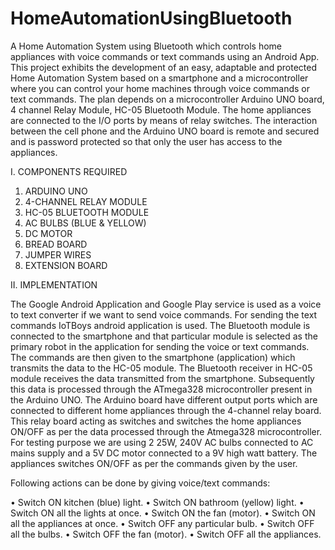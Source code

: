 # HomeAutomationUsingBluetooth
A Home Automation System using Bluetooth which controls home appliances with voice commands or text commands using an Android App.
This project exhibits the development of an easy, adaptable and protected Home Automation System based on a smartphone and a microcontroller where you can control your home machines through voice commands or text commands. The plan depends on a microcontroller Arduino UNO board, 4 channel Relay Module, HC-05 Bluetooth Module. The home appliances are connected to the I/O ports by means of relay switches. The interaction between the cell phone and the Arduino UNO board is remote and secured and is password protected so that only the user has access to the appliances.


I. COMPONENTS REQUIRED
1.	ARDUINO UNO
2.	4-CHANNEL RELAY MODULE
3.	HC-05 BLUETOOTH MODULE
4.	AC BULBS (BLUE & YELLOW)
5.	DC MOTOR
6.	BREAD BOARD
7.	JUMPER WIRES
8.	EXTENSION BOARD

II.	IMPLEMENTATION

The Google Android Application and Google Play service is used as a voice to text converter if we want to send voice commands. For sending the text commands IoTBoys android application is used. The Bluetooth module is connected to the smartphone and that particular module is selected as the primary robot in the application for sending the voice or text commands. The commands are then given to the smartphone (application) which transmits the data to the HC-05 module.
The Bluetooth receiver in HC-05 module receives the data transmitted from the smartphone. Subsequently this data is processed through the ATmega328 microcontroller present in the Arduino UNO. The Arduino board have different output ports which are connected to different home appliances through the 4-channel relay board. This relay board acting as switches and switches the home appliances ON/OFF as per the data processed through the Atmega328 microcontroller. For testing purpose we are using 2 25W, 240V AC bulbs connected to AC mains supply and a 5V DC motor connected to a 9V high watt battery. The appliances switches ON/OFF as per the commands given by the user.

Following actions can be done by giving voice/text commands:

•	Switch ON kitchen (blue) light.
•	Switch ON bathroom (yellow) light.
•	Switch ON all the lights at once.
•	Switch ON the fan (motor).
•	Switch ON all the appliances at once.
•	Switch OFF any particular bulb.
•	Switch OFF all the bulbs.
•	Switch OFF the fan (motor).
•	Switch OFF all the appliances.
